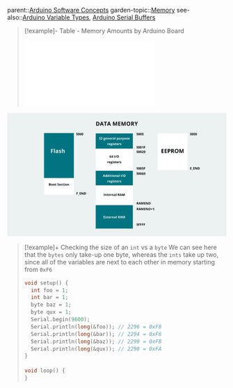 parent::[Arduino Software Concepts](Arduino%20Software%20Concepts.md)
garden-topic::[Memory](Memory.md)
see-also::[Arduino Variable Types](Arduino%20Variable%20Types.md), [Arduino Serial Buffers](Arduino%20Serial%20Buffers.md)
> [!example]- Table - Memory Amounts by Arduino Board 
> 
> ![Table - Arduino Memory Amounts](Table%20-%20Arduino%20Memory%20Amounts.md)

![](Personal%20Folders/that_marouk_ish/attachments/Pasted%20image%2020221019125029.png)

> [!example]+ Checking the size of an `int` vs a `byte`
> We can see here that the `bytes` only take-up one byte, whereas the `ints` take up two, since all of the variables are next to each other in memory starting from `0xF6`
> ```cpp
> void setup() {
>   int foo = 1;
>   int bar = 1;
>   byte baz = 1;
>   byte qux = 1;
>   Serial.begin(9600);
>   Serial.println(long(&foo)); // 2296 = 0xF8
>   Serial.println(long(&bar)); // 2294 = 0xF6
>   Serial.println(long(&baz)); // 2299 = 0xFB
>   Serial.println(long(&qux)); // 2298 = 0xFA
> }
> 
> void loop() {
> }
> ```